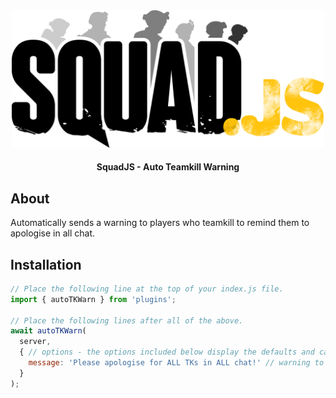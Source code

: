 <div align="center">

<img src="../../assets/squadjs-logo.png" alt="Logo" width="500"/>

#### SquadJS - Auto Teamkill Warning
</div>

## About
Automatically sends a warning to players who teamkill to remind them to apologise in all chat.

## Installation
```js
// Place the following line at the top of your index.js file.
import { autoTKWarn } from 'plugins';

// Place the following lines after all of the above.
await autoTKWarn(
  server,
  { // options - the options included below display the defaults and can be removed for simplicity.
    message: 'Please apologise for ALL TKs in ALL chat!' // warning to send
  }
); 
```